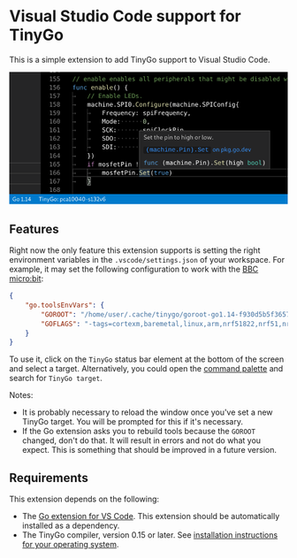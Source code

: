 # Visual Studio Code support for TinyGo

This is a simple extension to add TinyGo support to Visual Studio Code.

![The extension in action](images/screenshot.png)

## Features

Right now the only feature this extension supports is setting the right environment variables in the `.vscode/settings.json` of your workspace. For example, it may set the following configuration to work with the [BBC micro:bit](https://microbit.org/):

```json
{
    "go.toolsEnvVars": {
        "GOROOT": "/home/user/.cache/tinygo/goroot-go1.14-f930d5b5f36579e8cbd1c139012b3d702281417fb6bdf67303c4697195b9ef1f-syscall",
        "GOFLAGS": "-tags=cortexm,baremetal,linux,arm,nrf51822,nrf51,nrf,microbit,tinygo,gc.conservative,scheduler.tasks"
    }
}
```

To use it, click on the `TinyGo` status bar element at the bottom of the screen and select a target. Alternatively, you could open the [command palette](https://code.visualstudio.com/docs/getstarted/userinterface#_command-palette) and search for `TinyGo target`.

Notes:

  * It is probably necessary to reload the window once you've set a new TinyGo target. You will be prompted for this if it's necessary.
  * If the Go extension asks you to rebuild tools because the `GOROOT` changed, don't do that. It will result in errors and not do what you expect. This is something that should be improved in a future version.

## Requirements

This extension depends on the following:

  * The [Go extension for VS Code](https://marketplace.visualstudio.com/items?itemName=golang.go). This extension should be automatically installed as a dependency.
  * The TinyGo compiler, version 0.15 or later. See [installation instructions for your operating system](https://tinygo.org/getting-started/).
